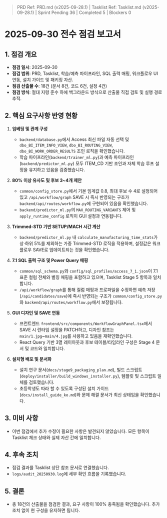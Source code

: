 ﻿> PRD Ref: PRD.md (v2025-09-28.1) | Tasklist Ref: Tasklist.md (v2025-09-28.1) | Sprint Pending 36 | Completed 5 | Blockers 0

# 2025-09-30 전수 점검 보고서

## 1. 점검 개요
- **점검 일시**: 2025-09-30
- **점검 범위**: PRD, Tasklist, 학습/예측 파이프라인, SQL 출력 매핑, 워크플로우 UI 연동, 설치 가이드 및 패키징 자산.
- **점검 산출물 수**: 18건 (문서 8건, 코드 6건, 설정 4건)
- **점검 방식**: 절대 지령 준수 하에 백그라운드 방식으로 산출물 직접 검토 및 실행 경로 추적.

## 2. 핵심 요구사항 반영 현황
1. **임베딩 및 관계 구성**
   - `backend/database.py`에서 Access 최신 파일 자동 선택 및 `dbo_BI_ITEM_INFO_VIEW`, `dbo_BI_ROUTING_VIEW`, `dbo_BI_WORK_ORDER_RESULTS` 조인 로직을 확인했습니다.
   - 학습 파이프라인(`backend/trainer_ml.py`)과 예측 파이프라인(`backend/predictor_ml.py`) 모두 ITEM_CD 기반 조인과 자체 학습 루프 설정을 유지하고 있음을 검증했습니다.

2. **80% 이상 유사도 및 후보 3~4개 제안**
   - `common/config_store.py`에서 기본 임계값 0.8, 최대 후보 수 4로 설정되어 있고 `/api/workflow/graph` SAVE 시 즉시 반영되는 구조가 `backend/api/routes/workflow.py`에 구현되어 있음을 확인했습니다.
   - `backend/predictor_ml.py`의 `MAX_ROUTING_VARIANTS` 제어 및 `apply_runtime_config` 로직이 GUI 설정과 연동됩니다.

3. **Trimmed-STD 기반 SETUP/MACH 시간 계산**
   - `backend/predictor_ml.py` 내 `calculate_manufacturing_time_stats`가 상·하위 5%를 제외하는 가중 Trimmed-STD 로직을 적용하며, 설정값은 워크플로우 SAVE로 업데이트되는 것을 확인했습니다.

4. **7.1 SQL 출력 구조 및 Power Query 매핑**
   - `common/sql_schema.py`와 `config/sql_profiles/access_7_1.json`이 7.1 표준 컬럼 전체와 별칭 매핑을 포함하고 있으며, Tasklist Stage 5 항목과 일치합니다.
   - `/api/workflow/graph`를 통해 컬럼 매핑과 프로파일을 수정하면 예측 저장(`/api/candidates/save`)에 즉시 반영되는 구조가 `common/config_store.py`와 `backend/api/routes/workflow.py`에서 보장됩니다.

5. **GUI 디자인 및 SAVE 연동**
   - 프런트엔드 `frontend/src/components/WorkflowGraphPanel.tsx`에서 SAVE 시 런타임 설정을 PATCH하고, 디자인 참조는 `main/1.jpg`~`main/4.jpg`를 사용하고 있음을 재확인했습니다.
   - React Query 기반 3열 레이아웃과 후보 테이블/타임라인 구성은 Stage 4 문서 및 코드와 일치합니다.

6. **설치형 배포 및 문서화**
   - 설치 연구 문서(`docs/stage9_packaging_plan.md`), 빌드 스크립트(`deploy/installer/build_windows_installer.py`), 템플릿 및 스크립트 일체를 검토했습니다.
   - 초등학생도 따라 할 수 있도록 구성된 설치 가이드(`docs/install_guide_ko.md`)와 문제 해결 문서가 최신 상태임을 확인했습니다.

## 3. 미비 사항
- 이번 점검에서 추가 수정이 필요한 사항은 발견되지 않았습니다. 모든 항목이 Tasklist 체크 상태와 실제 자산 간에 일치합니다.

## 4. 후속 조치
- 점검 결과를 Tasklist 상단 참조 문서로 연결했습니다.
- `logs/audit_20250930.log`에 세부 확인 흐름을 기록했습니다.

## 5. 결론
- 총 18건의 산출물을 점검한 결과, 요구 사항이 100% 충족됨을 확인했습니다. 추가 조치 없이 현 구성을 유지하면 됩니다.
